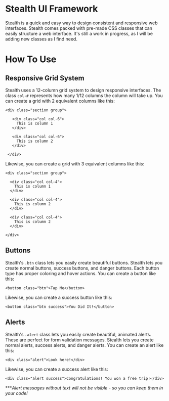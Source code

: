 # Stealth UI Framework
Stealth is a quick and easy way to design consistent and responsive web interfaces. Stealth comes packed with pre-made CSS classes that can easily structure a web interface. It's still a work in progress, as I will be adding new classes as I find need.

# How To Use
## Responsive Grid System
Stealth uses a 12-column grid system to design responsive interfaces. The class `col-#` represents how many 1/12 columns the column will take up. You can create a grid with 2 equivalent columns like this:

 ```
 <div class="section group">
 
    <div class="col col-6">
      This is column 1
    </div>
    
    <div class="col col-6">
      This is column 2
    </div>
    
  </div>
 ```
 
 Likewise, you can create a grid with 3 equivalent columns like this:
 
  ```
 <div class="section group">
 
    <div class="col col-4">
      This is column 1
    </div>
    
    <div class="col col-4">
      This is column 2
    </div>
    
    <div class="col col-4">
      This is column 2
    </div>
    
  </div>
 ```
 
## Buttons
 Stealth's `.btn` class lets you easily create beautiful buttons. Stealth lets you create normal buttons, success buttons, and danger buttons. Each button type has proper coloring and hover actions. You can create a button like this:
 
 ```
 <button class="btn">Tap Me</button>
 ```
 Likewise, you can create a success button like this:
 
 ```
 <button class="btn success">You Did It!</button>
 ```
 
## Alerts
 Stealth's `.alert` class lets you easily create beautiful, animated alerts. These are perfect for form validation messages. Stealth lets you create normal alerts, success alerts, and danger alerts. You can create an alert like this:
 
 ```
 <div class="alert">Look here!</div>
 ```
 Likewise, you can create a success alert like this:
 ```
 <div class="alert success">Congratulations! You won a free trip!</div>
 ```
 ***<i>Alert messages without text will not be visible - so you can keep them in your code!</i>
